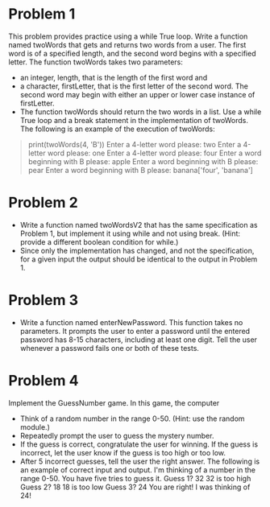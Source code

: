 # Problem 1
This problem provides practice using a while True loop. Write a function named twoWords that gets and returns two words from a user. The first word is of a specified length, and the second word begins with a specified letter.
The function twoWords takes two parameters:
- an integer, length, that is the length of the first word and
- a character, firstLetter, that is the first letter of the second word. The second word may begin with either an upper or lower case instance of firstLetter.
- The function twoWords should return the two words in a list. Use a while True loop and a break statement in the implementation of twoWords. The following is an example of the execution of twoWords:
>print(twoWords(4, 'B'))
>Enter a 4-letter word please: two
>Enter a 4-letter word please: one
>Enter a 4-letter word please: four
>Enter a word beginning with B please: apple
>Enter a word beginning with B please: pear
>Enter a word beginning with B please: banana['four', 'banana']
# Problem 2
- Write a function named twoWordsV2 that has the same specification as Problem 1, but implement it using while and not using break. (Hint: provide a different boolean condition for while.)
- Since only the implementation has changed, and not the specification, for a given input the output should be identical to the output in Problem 1.
# Problem 3
- Write a function named enterNewPassword. This function takes no parameters. It prompts the user to enter a password until the entered password has 8-15 characters, including at least one digit. Tell the user whenever a password fails one or both of these tests.
# Problem 4
Implement the GuessNumber game. In this game, the computer
- Think of a random number in the range 0-50. (Hint: use the random module.)
- Repeatedly prompt the user to guess the mystery number.
- If the guess is correct, congratulate the user for winning. If the guess is incorrect, let the user know if the guess is too high or too low.
- After 5 incorrect guesses, tell the user the right answer.
The following is an example of correct input and output.
I'm thinking of a number in the range 0-50. You have five tries to guess it.
Guess 1? 32 
32 is too high
Guess 2? 18
18 is too low
Guess 3? 24
You are right! I was thinking of 24!
